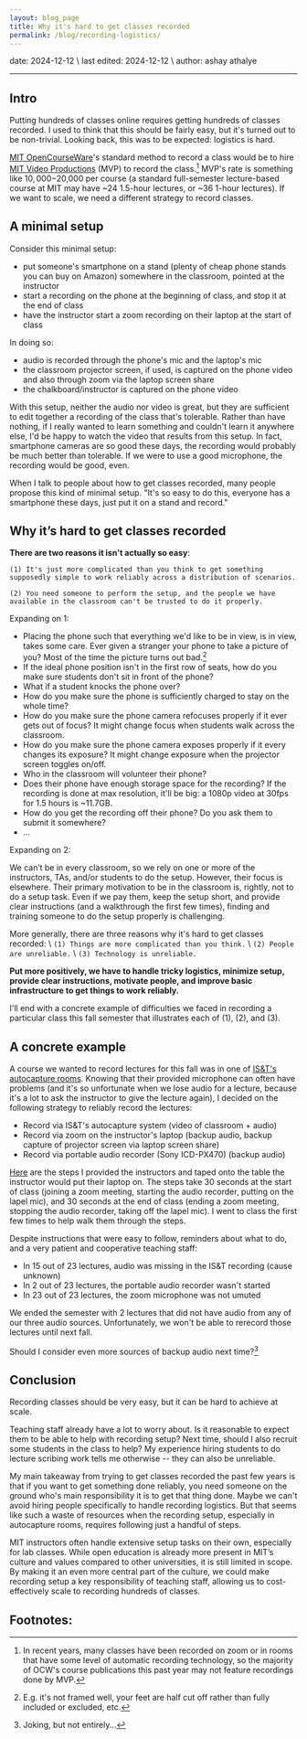 ```yaml
---
layout: blog_page
title: Why it's hard to get classes recorded
permalink: /blog/recording-logistics/
---
```


date: 2024-12-12 \\
last edited: 2024-12-12 \\
author: ashay athalye

---

## Intro

Putting hundreds of classes online requires getting hundreds of classes recorded. I used to think that this should be fairly easy, but it's turned out to be non-trivial. Looking back, this was to be expected: logistics is hard.

[MIT OpenCourseWare](https://ocw.mit.edu/)'s standard method to record a class would be to hire [MIT Video Productions](https://mvp.mit.edu/) (MVP) to record the class.[^1] MVP's rate is something like $10,000-$20,000 per course (a standard full-semester lecture-based course at MIT may have ~24 1.5-hour lectures, or ~36 1-hour lectures). If we want to scale, we need a different strategy to record classes.

## A minimal setup

Consider this minimal setup:
- put someone's smartphone on a stand (plenty of cheap phone stands you can buy on Amazon) somewhere in the classroom, pointed at the instructor
- start a recording on the phone at the beginning of class, and stop it at the end of class
- have the instructor start a zoom recording on their laptop at the start of class

In doing so:
- audio is recorded through the phone's mic and the laptop's mic
- the classroom projector screen, if used, is captured on the phone video and also through zoom via the laptop screen share
- the chalkboard/instructor is captured on the phone video

With this setup, neither the audio nor video is great, but they are sufficient to edit together a recording of the class that's tolerable. Rather than have nothing, if I really wanted to learn something and couldn't learn it anywhere else, I'd be happy to watch the video that results from this setup. In fact, smartphone cameras are so good these days, the recording would probably be much better than tolerable. If we were to use a good microphone, the recording would be good, even.

When I talk to people about how to get classes recorded, many people propose this kind of minimal setup. "It's so easy to do this, everyone has a smartphone these days, just put it on a stand and record." 

## Why it’s hard to get classes recorded

<b>There are two reasons it isn't actually so easy</b>:

`(1) It's just more complicated than you think to get something supposedly simple to work reliably across a distribution of scenarios.`

`(2) You need someone to perform the setup, and the people we have available in the classroom can't be trusted to do it properly.`

Expanding on 1:
- Placing the phone such that everything we'd like to be in view, is in view, takes some care. Ever given a stranger your phone to take a picture of you? Most of the time the picture turns out bad.[^2]
- If the ideal phone position isn't in the first row of seats, how do you make sure students don't sit in front of the phone?
- What if a student knocks the phone over?
- How do you make sure the phone is sufficiently charged to stay on the whole time?
- How do you make sure the phone camera refocuses properly if it ever gets out of focus? It might change focus when students walk across the classroom.
- How do you make sure the phone camera exposes properly if it every changes its exposure? It might change exposure when the projector screen toggles on/off.
- Who in the classroom will volunteer their phone?
- Does their phone have enough storage space for the recording? If the recording is done at max resolution, it'll be big: a 1080p video at 30fps for 1.5 hours is ~11.7GB.
- How do you get the recording off their phone? Do you ask them to submit it somewhere?
- ...

Expanding on 2:

We can’t be in every classroom, so we rely on one or more of the instructors, TAs, and/or students to do the setup. However, their focus is elsewhere. Their primary motivation to be in the classroom is, rightly, not to do a setup task. Even if we pay them, keep the setup short, and provide clear instructions (and a walkthrough the first few times), finding and training someone to do the setup properly is challenging. 

More generally, there are three reasons why it's hard to get classes recorded: \\
`(1) Things are more complicated than you think.` \\
`(2) People are unreliable.` \\
`(3) Technology is unreliable.`

<b>Put more positively, we have to handle tricky logistics, minimize setup, provide clear instructions, motivate people, and improve basic infrastructure to get things to work reliably.</b>

I'll end with a concrete example of difficulties we faced in recording a particular class this fall semester that illustrates each of (1), (2), and (3).

## A concrete example
A course we wanted to record lectures for this fall was in one of [IS&T's autocapture rooms](https://ist.mit.edu/lecture-capture). Knowing that their provided microphone can often have problems (and it's so unfortunate when we lose audio for a lecture, because it's a lot to ask the instructor to give the lecture again), I decided on the following strategy to reliably record the lectures:

- Record via IS&T's autocapture system (video of classroom + audio)
- Record via zoom on the instructor's laptop (backup audio, backup capture of projector screen via laptop screen share)
- Record via portable audio recorder (Sony ICD-PX470) (backup audio)

[Here](https://docs.google.com/document/d/16vF_MX7bxhcjGaXRgk-oBxtmUeE5uw-GhoREdBth_EA/edit?usp=sharing) are the steps I provided the instructors and taped onto the table the instructor would put their laptop on. The steps take 30 seconds at the start of class (joining a zoom meeting, starting the audio recorder, putting on the lapel mic), and 30 seconds at the end of class (ending a zoom meeting, stopping the audio recorder, taking off the lapel mic). I went to class the first few times to help walk them through the steps.

Despite instructions that were easy to follow, reminders about what to do, and a very patient and cooperative teaching staff:
- In 15 out of 23 lectures, audio was missing in the IS&T recording (cause unknown)
- In 2 out of 23 lectures, the portable audio recorder wasn't started
- In 23 out of 23 lectures, the zoom microphone was not umuted

We ended the semester with 2 lectures that did not have audio from any of our three audio sources. Unfortunately, we won't be able to rerecord those lectures until next fall. 

Should I consider even more sources of backup audio next time?[^3]

## Conclusion

Recording classes should be very easy, but it can be hard to achieve at scale. 

Teaching staff already have a lot to worry about. Is it reasonable to expect them to be able to help with recording setup? Next time, should I also recruit some students in the class to help? My experience hiring students to do lecture scribing work tells me otherwise -- they can also be unreliable. 

My main takeaway from trying to get classes recorded the past few years is that if you want to get something done reliably, you need someone on the ground who's main responsibility it is to get that thing done. Maybe we can't avoid hiring people specifically to handle recording logistics. But that seems like such a waste of resources when the recording setup, especially in autocapture rooms, requires following just a handful of steps. 

MIT instructors often handle extensive setup tasks on their own, especially for lab classes. While open education is already more present in MIT’s culture and values compared to other universities, it is still limited in scope. By making it an even more central part of the culture, we could make recording setup a key responsibility of teaching staff, allowing us to cost-effectively scale to recording hundreds of classes.

## Footnotes:

[^1]: In recent years, many classes have been recorded on zoom or in rooms that have some level of automatic recording technology, so the majority of OCW's course publications this past year may not feature recordings done by MVP. 
[^2]: E.g. it's not framed well, your feet are half cut off rather than fully included or excluded, etc.
[^3]: Joking, but not entirely...
